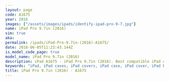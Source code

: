 ```yaml
---
layout: page
code: A1675
year: 2016
images: ["/assets/images/ipads/identify-ipad-pro-9-7.jpg"]
name: iPad Pro 9.7in (2016)
sim: true
aka: 
permalink: /ipads/iPad-Pro-9.7in-(2016)-A1675/
date: 2018-06-05T11:23:43.144Z
is_model_code_page: true
model_name: iPad Pro 9.7in (2016)
description: iPad A1675 - iPad Pro 9.7in (2016). Best compatible iPad cases for A1675
keywords: "iPad, iPad cases, iPad covers, iPad case, iPad cover, iPad Pro 9.7in (2016), iPad Pro 9.7in (2016) case, A1675 case, A1675 cover, A1675"
title: iPad Pro 9.7in (2016) - A1675
---
```

